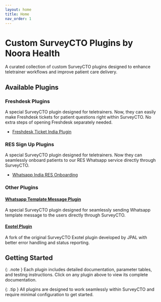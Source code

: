 ```yaml
---
layout: home
title: Home
nav_order: 1
---
```


# Custom SurveyCTO Plugins by Noora Health

A curated collection of custom SurveyCTO plugins designed to enhance teletrainer workflows and improve patient care delivery.

## Available Plugins

### Freshdesk Plugins

A special SurveyCTO plugin designed for teletrainers. Now, they can easily make Freshdesk tickets for patient questions right within SurveyCTO. No extra steps of opening Freshdesk separately needed.

- [Freshdesk Ticket India Plugin](fd-ticket-plugin/README.md)

### RES Sign Up Plugins

A special SurveyCTO plugin designed for teletrainers. Now they can seamlessly onboard patients to our RES Whatsapp service directly through SurveyCTO.

- [Whatsapp India RES Onboarding](https://noorahealth.github.io/res-signup-scto-plugin)

### Other Plugins

#### [Whatsapp Template Message Plugin](https://noorahealth.github.io/wa-message-scto-plugin)
A special SurveyCTO plugin designed for seamlessly sending Whatsapp template message to the users directly through SurveyCTO.

#### [Exotel Plugin](https://noorahealth.github.io/scto-exotel)
A fork of the original SurveyCTO Exotel plugin developed by JPAL with better error handling and status reporting.

## Getting Started

{: .note }
Each plugin includes detailed documentation, parameter tables, and testing instructions. Click on any plugin above to view its complete documentation.

{: .tip }
All plugins are designed to work seamlessly within SurveyCTO and require minimal configuration to get started.
